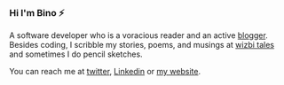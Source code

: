 ### Hi I'm Bino ⚡

A software developer who is a voracious reader and an active [blogger](https://www.codbix.com). Besides coding, I scribble my stories, poems, and musings at [wizbi tales](https://www.wizbitales.com) and sometimes I do pencil sketches.

You can reach me at [twitter](https://twitter.com/iambinovarghese), [Linkedin](https://www.linkedin.com/in/bino-mathew-varghese-79ba6a21/) or [my website](https://www.binovarghese.com).
